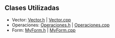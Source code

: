 ## Clases Utilizadas
- Vector: [Vector.h](https://github.com/JoseAndresHV-UPSA/estructura-datos-si210/blob/master/VECTORES/Vector.h) | [Vector.cpp](https://github.com/JoseAndresHV-UPSA/estructura-datos-si210/blob/master/VECTORES/Vector.cpp)
- Operaciones: [Operaciones.h](https://github.com/JoseAndresHV-UPSA/estructura-datos-si210/blob/master/VECTORES/Operaciones.h) | [Operaciones.cpp](https://github.com/JoseAndresHV-UPSA/estructura-datos-si210/blob/master/VECTORES/Operaciones.cpp)
- Form: [MyForm.h](https://github.com/JoseAndresHV-UPSA/estructura-datos-si210/blob/master/VECTORES/MyForm.h) | [MyForm.cpp](https://github.com/JoseAndresHV-UPSA/estructura-datos-si210/blob/master/VECTORES/MyForm.cpp)
